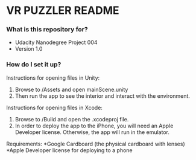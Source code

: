 # VR PUZZLER README #

### What is this repository for? ###

* Udacity Nanodegree Project 004
* Version 1.0

### How do I set it up? ###

Instructions for opening files in Unity:
1) Browse to /Assets and open mainScene.unity
2) Then run the app to see the interior and interact with the environment.

Instructions for opening files in Xcode:
1) Browse to /Build and open the .xcodeproj file. 
2) In order to deploy the app to the iPhone, you will need an Apple Developer license. Otherwise, the app will run in the emulator.

Requirements:
*Google Cardboard (the physical cardboard with lenses)
*Apple Developer license for deploying to a phone
